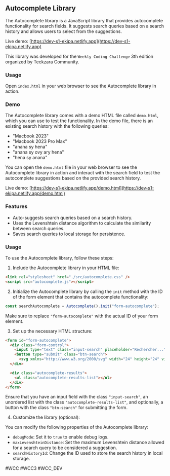 ## Autocomplete Library

The Autocomplete library is a JavaScript library that provides autocomplete functionality for search fields. It suggests search queries based on a search history and allows users to select from the suggestions.

Live demo: [https://dev-s1-ekipa.netlify.app](https://dev-s1-ekipa.netlify.app)

This library was developed for the `Weekly Coding Challenge` 3th edition organized by Teckzara Community.

### Usage

Open `index.html` in your web browser to see the Autocomplete library in action.

### Demo

The Autocomplete library comes with a demo HTML file called `demo.html`, which you can use to test the functionality. In the demo file, there is an existing search history with the following queries:

- "Macbook 2023"
- "Macbook 2023 Pro Max"
- "anana sy hena"
- "anana sy ovy ary hena"
- "hena sy anana"

You can open the `demo.html` file in your web browser to see the Autocomplete library in action and interact with the search field to test the autocomplete suggestions based on the provided search history.

Live demo: [https://dev-s1-ekipa.netlify.app/demo.html](https://dev-s1-ekipa.netlify.app/demo.html)

### Features

- Auto-suggests search queries based on a search history.
- Uses the Levenshtein distance algorithm to calculate the similarity between search queries.
- Saves search queries to local storage for persistence.

### Usage

To use the Autocomplete library, follow these steps:

1. Include the Autocomplete library in your HTML file:

```html
<link rel="stylesheet" href="./src/autocomplete.css" />
<script src="autocomplete.js"></script>
```

2. Initialize the Autocomplete library by calling the `init` method with the ID of the form element that contains the autocomplete functionality:

```javascript
const searchAutocomplete = Autocomplete().init("form-autocomplete");
```

Make sure to replace `"form-autocomplete"` with the actual ID of your form element.

3. Set up the necessary HTML structure:

```html
<form id="form-autocomplete">
  <div class="form-control">
    <input type="text" class="input-search" placeholder="Rechercher..." />
    <button type="submit" class="btn-search">
      <svg xmlns="http://www.w3.org/2000/svg" width="24" height="24" viewBox="0 0 24 24"><path fill="#8b8b8b" d="M21.71 20.29L18 16.61A9 9 0 1 0 16.61 18l3.68 3.68a1 1 0 0 0 1.42 0a1 1 0 0 0 0-1.39ZM11 18a7 7 0 1 1 7-7a7 7 0 0 1-7 7Z"/></svg>
  </div>

  <div class="autocomplete-results">
    <ul class="autocomplete-results-list"></ul>
  </div>
</form>
```

Ensure that you have an input field with the class `"input-search"`, an unordered list with the class `"autocomplete-results-list"`, and optionally, a button with the class `"btn-search"` for submitting the form.

4. Customize the library (optional):

You can modify the following properties of the Autocomplete library:

- `debugMode`: Set it to `true` to enable debug logs.
- `maxLevenshteinDistance`: Set the maximum Levenshtein distance allowed for a search query to be considered a suggestion.
- `searchHistoryId`: Change the ID used to store the search history in local storage.

#WCC #WCC3 #WCC_DEV
